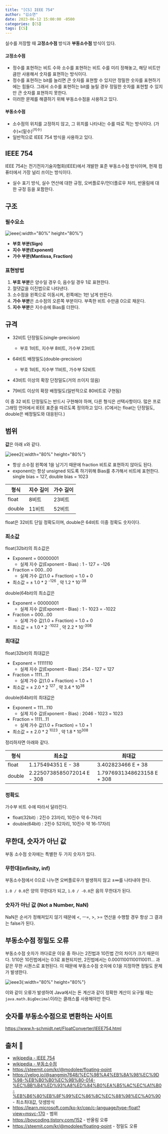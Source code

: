 ```yaml
---
title: "[CS] IEEE 754"
author: "김소연"
date: 2023-06-12 15:00:00 -0500
categories: [CS]
tags: [CS]
---
```




실수를 저장할 때 **고정소수점** 방식과 **부동소수점** 방식이 있다.

#### 고정소수점

- 정수를 표현하는 비트 수와 소수를 표현하는 비트 수를 미리 정해놓고, 해당 비트만큼만 사용해서 숫자를 표현하는 방식이다.
- 정수를 표현하는 bit를 늘리면 큰 숫자를 표현할 수 있지만 정밀한 숫자를 표현하기에는 힘들다. 그래서 소수를 표현하는 bit를 늘릴 경우 정밀한 숫자를 표현할 수 있지만 큰 숫자를 표현하지 못한다.
- 이러한 문제를 해결하기 위해 부동소수점을 사용하고 있다.

#### 부동소수점

- 소수점의 위치를 고정하지 않고, 그 위치를 나타내는 수를 따로 적는 방식이다.
  (가수)×(밑수)<sup>(지수)</sup>
- 일반적으로 IEEE 754 방식을 사용하고 있다.



## IEEE 754
IEEE 754는 전기전자기술자협회(IEEE)에서 개발한 표준 부동소수점 방식이며, 
현재 컴퓨터에서 가장 널리 쓰이는 방식이다. 

- 실수 표기 방식, 실수 연산에 대한 규정, 오버플로우/언더플로우 처리, 반올림에 대한 규정 등을 포함한다.



## 구조

### 필수요소

![ieee](/assets/img/IEEE.png){:width="80%" height="80%"}

- **부호 부분(Sign)**
- **지수 부분(Exponent)**
- **가수 부분(Mantissa, Fraction)**



### 표현방법

1. **부호 부분**은 양수일 경우 0, 음수일 경우 1로 표현한다.
2. 절댓값을 이진법으로 나타낸다.
3. 소수점을 왼쪽으로 이동시켜, 왼쪽에는 1만 남게 만든다.
4. **가수 부분**은 소수점의 오른쪽 부분이다. 부족한 비트 수만큼 0으로 채운다.
5. **지수 부분**은 지수승에 Bias를 더한다.



## 규격

- 32비트 단정밀도(single-precision)
  - 부호 1비트, 지수부 8비트, 가수부 23비트

- 64비트 배정밀도(double-precision)
  - 부호 1비트, 지수부 11비트, 가수부 52비트

- 43비트 이상의 확장 단정밀도(거의 쓰이지 않음)
- 79비트 이상의 확장 배정밀도(일반적으로 80비트로 구현됨)

이 중 32 비트 단정밀도는 반드시 구현해야 하며, 다른 형식은 선택사항이다. 
많은 프로그래밍 언어에서 IEEE 표준을 따르도록 정의하고 있다. (C에서는 float는 단정밀도, double은 배정밀도와 대응된다.)



## 범위

**값**은 아래 x와 같다.

![ieee2](/assets/img/IEEE2.png){:width="80%" height="80%"}

- 항상 소수점 왼쪽에 1을 남기기 때문에 fraction 비트로 표현하지 않아도 된다.
- exponent는 항상 unsigned 되도록 하기위해 Bias를 추가해서 비트에 표현한다.
  single bias = 127, double bias = 1023



| 형식   | 지수 길이 | 가수 길이 |
| ------ | --------- | --------- |
| float  | 8비트     | 23비트    |
| double | 11비트    | 52비트    |

float은 32비트 단일 정확도이며, double은 64비트 이중 정확도 숫자이다.



### 최소값

float(32bit)의 최소값은

- Exponent = 00000001
  - 실제 지수 값(Exponent - Bias) : 1 - 127 = -126
- Fraction = 000...00
  - 실제 가수 값(1.0 + Fraction) = 1.0 + 0
- 최소값 = ± 1.0 * 2 <sup>-126</sup> , 약 1.2 * 10<sup>-38</sup>

double(64bit)의 최소값은

- Exponent = 00000001
  - 실제 지수 값(Exponent - Bias) : 1 - 1023 = -1022
- Fraction = 000...00
  - 실제 가수 값(1.0 + Fraction) = 1.0 + 0
- 최소값 = ± 1.0 * 2 <sup>-1022</sup> , 약 2.2 * 10<sup>-308</sup>

### 최대값

float(32bit)의 최대값은

- Exponent = 11111110
  - 실제 지수 값(Exponent - Bias) : 254 - 127 = 127
- Fraction = 1111...11
  - 실제 가수 값(1.0 + Fraction) = 1.0 + 1
- 최소값 = ± 2.0 * 2 <sup>127</sup> , 약 3.4 * 10<sup>38</sup>

double(64bit)의 최대값은

- Exponent = 111...110
  - 실제 지수 값(Exponent - Bias) : 2046 - 1023 = 1023
- Fraction = 1111...11
  - 실제 가수 값(1.0 + Fraction) = 1.0 + 1
- 최소값 = ± 2.0 * 2 <sup>1023</sup> , 약 1.8 * 10<sup>308</sup>



정리하자면 아래와 같다.

| 형식   | 최소값                     | 최대값                     |
| ------ | -------------------------- | -------------------------- |
| float  | 1.175494351 E - 38         | 3.402823466 E + 38         |
| double | 2.2250738585072014 E - 308 | 1.7976931348623158 E + 308 |



### 정확도

가수부 비트 수에 따라서 달라진다.

- float(32bit) : 2진수 23자리, 10진수 약 6-7자리
- double(64bit) : 2진수 52자리, 10진수 약 16-17자리



## 무한대, 숫자가 아닌 값

부동 소수점 숫자에는 특별한 두 가지 숫자가 있다.

### 무한대(infinity, inf)

부동소수점에서 0으로 나누면 오버플로우가 발생하지 않고 ±∞를 나타내야 한다.

`1.0 / 0.0`은 양의 무한대가 되고, `1.0 / -0.0`은 음의 무한대가 된다.



### 숫자가 아닌 값 (Not a Number, NaN)

NaN은 순서가 정해져있지 않기 때문에 <, ㅡ=, >, >= 연산을 수행할 경우 항상 그 결과는 false가 된다.



## 부동소수점 정밀도 오류

부동소수점 숫자가 까다로운 이유 중 하나는 2진법과 10진법 간의 차이가 크기 때문이다.
1/10은 10진법에서는 0.1로 표현되지만, 2진법에서는 0.00011001100110011... 과 같은 무한 시퀀스로 표현된다.
이 때문에 부동소수점 숫자에 0.1을 지정하면 정밀도 문제가 발생한다.

![ieee3](/assets/img/IEEE3.png){:width="80%" height="80%"}

이와 같이 오류가 발생하여 Java에서는 돈 계산과 같이 정확한 계산이 요구될 때는 `java.math.BigDecimal`이라는 클래스를 사용해야만 한다.



## 숫자를 부동소수점으로 변환하는 사이트

https://www.h-schmidt.net/FloatConverter/IEEE754.html





## 출처 📎

- [wikipedia - IEEE 754](https://ko.wikipedia.org/wiki/IEEE_754)
- [wikipedia - 부동소수점](https://ko.wikipedia.org/wiki/%EB%B6%80%EB%8F%99%EC%86%8C%EC%88%98%EC%A0%90)
- https://steemit.com/kr/@modolee/floating-point
- https://velog.io/@sangmin7648/%EC%98%A4%EB%8A%98%EC%9D%98-%EB%B0%B0%EC%9B%80-014-%EC%BB%B4%ED%93%A8%ED%84%B0%EA%B5%AC%EC%A1%B0-%EB%B6%80%EB%8F%99%EC%86%8C%EC%88%98%EC%A0%90 - 최소최대값, 덧셈방식
- https://learn.microsoft.com/ko-kr/cpp/c-language/type-float?view=msvc-170 - 범위
- https://boycoding.tistory.com/152 - 반올림 오류
- https://steemit.com/kr/@modolee/floating-point - 정밀도 오류